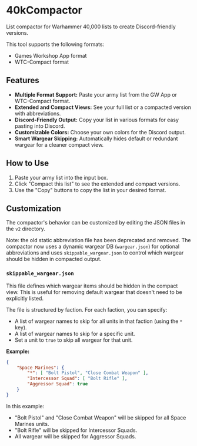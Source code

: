 # 40kCompactor

List compactor for Warhammer 40,000 lists to create Discord-friendly versions.

This tool supports the following formats:
*   Games Workshop App format
*   WTC-Compact format

## Features

*   **Multiple Format Support:** Paste your army list from the GW App or WTC-Compact format.
*   **Extended and Compact Views:** See your full list or a compacted version with abbreviations.
*   **Discord-Friendly Output:** Copy your list in various formats for easy pasting into Discord.
*   **Customizable Colors:** Choose your own colors for the Discord output.
*   **Smart Wargear Skipping:** Automatically hides default or redundant wargear for a cleaner compact view.

## How to Use

1.  Paste your army list into the input box.
2.  Click "Compact this list" to see the extended and compact versions.
3.  Use the "Copy" buttons to copy the list in your desired format.

## Customization

The compactor's behavior can be customized by editing the JSON files in the `v2` directory.

Note: the old static abbreviation file has been deprecated and removed.
The compactor now uses a dynamic wargear DB (`wargear.json`) for optional abbreviations and uses `skippable_wargear.json` to control which wargear should be hidden in compacted output.

### `skippable_wargear.json`

This file defines which wargear items should be hidden in the compact view. This is useful for removing default wargear that doesn't need to be explicitly listed.

The file is structured by faction. For each faction, you can specify:
*   A list of wargear names to skip for all units in that faction (using the `*` key).
*   A list of wargear names to skip for a specific unit.
*   Set a unit to `true` to skip all wargear for that unit.

**Example:**

```json
{
    "Space Marines": {
        "*": [ "Bolt Pistol", "Close Combat Weapon" ],
        "Intercessor Squad": [ "Bolt Rifle" ],
        "Aggressor Squad": true
    }
}
```

In this example:
*   "Bolt Pistol" and "Close Combat Weapon" will be skipped for all Space Marines units.
*   "Bolt Rifle" will be skipped for Intercessor Squads.
*   All wargear will be skipped for Aggressor Squads.